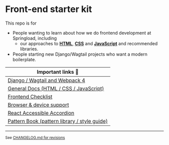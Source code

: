 # Front-end starter kit

This repo is for

- People wanting to learn about how we do frontend development at Springload, including
  - our approaches to  [**HTML**](./docs/html.md), [**CSS**](./docs/css.md) and [**JavaScript**](./docs/javascript.md) and recommended libraries.
- People starting new Django/Wagtail projects who want a modern boilerplate.

| Important links :book:                                 |
|--------------------------------------------------------|
| [Django / Wagtail and Webpack 4](./django-wagtail/)
| [General Docs (HTML / CSS / JavaScript)](/docs/) |
| [Frontend Checklist](./docs/frontend-checklist.md) |
| [Browser & device support](./docs/browser-device-support.md) |
| [React Accessible Accordion](https://github.com/springload/react-accessible-accordion) |
| [Pattern Book (pattern library / style guide)](https://github.com/springload/pattern-book) |


--------------------------------

<sup> See [CHANGELOG.md for revisions](CHANGELOG.md)</sup>
